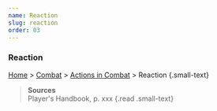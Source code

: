 ```yaml
---
name: Reaction
slug: reaction
order: 03
---
```

### Reaction
[Home](dm-operations-center) > [Combat](combat) > [Actions in Combat](actions-in-combat) > Reaction {.small-text}

> **Sources** <br/>
> Player's Handbook, p. xxx
{.read .small-text}